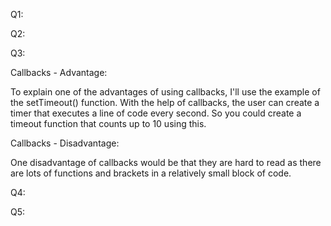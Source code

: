 Q1:

Q2:

Q3:

Callbacks - Advantage: 

To explain one of the advantages of using callbacks, I'll use the example of the
setTimeout() function. With the help of callbacks, the user can create a timer that executes
a line of code every second. So you could create a timeout function that counts up
to 10 using this.

Callbacks - Disadvantage:

One disadvantage of callbacks would be that they are hard to read as 
there are lots of functions and brackets in a relatively small block of code.

Q4:

Q5:
